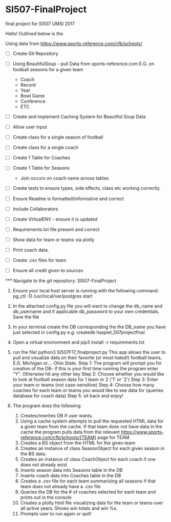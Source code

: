 # SI507-FinalProject
final project for SI507 UMSI 2017

Hello! Outlined below is the 

Using data from https://www.sports-reference.com/cfb/schools/

- [ ] Create Git Repository
- [ ] Using BeautifulSoup - pull Data from sports-reference.com E.G. on football seasons for a given team
    - Coach
    - Record
    - Year
    - Bowl Game 
    - Conference
    - ETC
- [ ] Create and implement Caching System for Beautiful Soup Data 
- [ ] Allow user input
- [ ] Create class for a single season of football
- [ ] Create class for a single coach
- [ ] Create 1 Table for Coaches
- [ ] Create 1 Table for Seasons
	- Join occurs on coach name across tables
- [ ] Create tests to ensure types, side effects, class etc working correctly.
- [ ] Ensure Readme is formatted/informative and correct
- [ ] Include Collaborators
- [ ] Create VirtualENV - ensure it is updated
- [ ] Requirements.txt file present and correct
- [ ] Show data for team or teams via plotly
- [ ] Print coach data.
- [ ] Create .csv files for team
- [ ] Ensure all credit given to sources




*** Navigate to the git repository: SI507-FinalProject

1. Ensure your local host server is running with the following command: pg_ctl -D /usr/local/var/postgres start 

2. In the attached config.py file you will want to change the db_name and db_username and if applicable db_password to your own credentials. Save the file

3. In your terminal create the DB corresponding the the DB_name you have just selected in config.py e.g: createdb haspiel_507projectfinal

4. Open a virtual environment and pip3 install -r requirements.txt

5. run the file! python3 SI507F17_finalproject.py
This app allows the user to pull and visualize data on their favorite (or most hated!) football teams, E.G. Michigan or.... Ohio State.
	Step 1: The program will prompt you for creation of the DB- if this is your first time running the program enter "Y". Otherwise hit any other key
	Step 2: Choose whether you would like to look at football season data for 1 team or 2 ('1' or '2')
	Step 3: Enter your team or teams (not case-sensitive)
	Step 4: Choose how many coaches for each team or teams you would like to see data for (queries database for coach data)
	Step 5: sit back and enjoy!

6. The program does the following:
	1. Creates/rewrites DB if user wants.
	2. Using a cache system attempts to pull the requested HTML data for a given team from the cache. If that team does not have data in the cache the program pulls data from the relevant https://www.sports-reference.com/cfb/schools/{TEAM} page for TEAM.
	3. Creates a BS object from the HTML for the given team
	4. Creates an instance of class SeasonObject for each given season in the BS data.
	5. Creates an instance of class CoachObject for each coach if one does not already exist
	6. Inserts season data into Seasons table in the DB
	7. Inserts coach data into Coaches table in the DB
	8. Creates a .csv file for each team summarizing all seasons if that team does not already have a .csv file
	9. Queries the DB for the # of coaches selected for each team and prints out in the console
	10. Creates a plotly html file visualizing data for the team or teams over all active years. Shows win totals and win %s.
	11. Prompts user to run again or quit!




